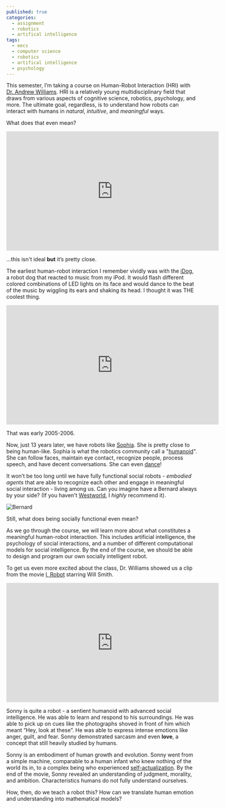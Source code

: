 ```yaml
---
published: true
categories:
  - assignment
  - robotics
  - artifical intelligence
tags:
  - eecs
  - computer science
  - robotics
  - artifical intelligence
  - psychology
---
```

This semester, I’m taking a course on Human-Robot Interaction (HRI) with [Dr. Andrew Williams](http://engr.ku.edu/andrew_williams). HRI is a relatively young multidisciplinary field that draws from various aspects of cognitive science, robotics, psychology, and more. The ultimate goal, regardless, is to understand how robots can interact with humans in _natural_, _intuitive_, and _meaningful_ ways. 

What does that even mean? 

<iframe width="560" height="315" src="https://www.youtube.com/embed/52gyiCd8sVs" frameborder="0" allow="autoplay; encrypted-media" allowfullscreen></iframe>

...this isn't ideal **but** it’s pretty close. 

The earliest human-robot interaction I remember vividly was with the [iDog](https://en.wikipedia.org/wiki/IDog), a robot dog that reacted to music from my iPod. It would flash different colored combinations of LED lights on its face and would dance to the beat of the music by wiggling its ears and shaking its head. I thought it was THE coolest thing. 

<iframe width="560" height="315" src="https://www.youtube.com/embed/8aypnKFh510" frameborder="0" allow="autoplay; encrypted-media" allowfullscreen></iframe>

That was early 2005-2006. 

Now, just 13 years later, we have robots like [Sophia](http://www.hansonrobotics.com/robot/sophia/). She is pretty close to being human-like. Sophia is what the robotics community call a "[humanoid](https://en.wikipedia.org/wiki/Humanoid_robot)". She can follow faces, maintain eye contact, recognize people, process speech, and have decent conversations. She can even [dance](https://www.youtube.com/watch?v=lCFQkB-KLsE)!

It won’t be too long until we have fully functional social robots - *embodied agents* that are able to recognize each other and engage in meaningful social interaction - living among us. Can you imagine have a Bernard always by your side? (If you haven't [Westworld](http://www.imdb.com/title/tt0475784/?ref=ttfcfctt), I _highly_ recommend it).

![Bernard]({{site.baseurl}}/images/bernard.gif)

Still, what does being socially functional even mean?

As we go through the course, we will learn more about what constitutes a meaningful human-robot interaction. This includes artificial intelligence, the psychology of social interactions, and a number of different computational models for social intelligence. By the end of the course, we should be able to design and program our own socially intelligent robot. 

To get us even more excited about the class, Dr. Williams showed us a clip from the movie [I, Robot](http://www.imdb.com/title/tt0343818/) starring Will Smith. 

<iframe width="560" height="315" src="https://www.youtube.com/embed/05bGPiyM4jg" frameborder="0" allow="autoplay; encrypted-media" allowfullscreen></iframe>

Sonny is quite a robot - a sentient humanoid with advanced social intelligence. He was able to learn and respond to his surroundings. He was able to pick up on cues like the photographs shoved in front of him which meant “Hey, look at these”. He was able to express intense emotions like anger, guilt, and fear. Sonny demonstrated sarcasm and even **love**, a concept that still heavily studied by humans. 

Sonny is an embodiment of human growth and evolution. Sonny went from a simple machine, comparable to a human infant who knew nothing of the world its in, to a complex being who experienced [self-actualization](https://en.wikipedia.org/wiki/Self-actualization). By the end of the movie, Sonny revealed an understanding of judgment, morality, and ambition. Characteristics humans do not fully understand ourselves.

How, then, do we teach a robot this? How can we translate human emotion and understanding into mathematical models? 
